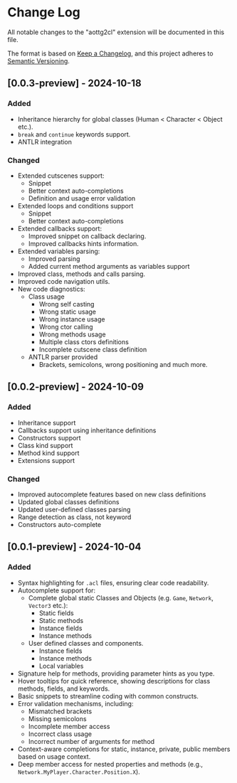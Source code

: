 # Change Log

All notable changes to the "aottg2cl" extension will be documented in this file.

The format is based on [Keep a Changelog](https://keepachangelog.com/en/1.0.0/), and this project adheres
to [Semantic Versioning](https://semver.org/spec/v2.0.0.html).

## [0.0.3-preview] - 2024-10-18

### Added

- Inheritance hierarchy for global classes (Human < Character < Object etc.).
- `break` and `continue` keywords support.
- ANTLR integration

### Changed

- Extended cutscenes support:
    - Snippet
    - Better context auto-completions
    - Definition and usage error validation
- Extended loops and conditions support
    - Snippet
    - Better context auto-completions
- Extended callbacks support:
    - Improved snippet on callback declaring.
    - Improved callbacks hints information.
- Extended variables parsing:
    - Improved parsing
    - Added current method arguments as variables support
- Improved class, methods and calls parsing.
- Improved code navigation utils.
- New code diagnostics:
    - Class usage
        - Wrong self casting
        - Wrong static usage
        - Wrong instance usage
        - Wrong ctor calling
        - Wrong methods usage
        - Multiple class ctors definitions
        - Incomplete cutscene class definition
    - ANTLR parser provided
        - Brackets, semicolons, wrong positioning and much more.

## [0.0.2-preview] - 2024-10-09

### Added
 
- Inheritance support
- Callbacks support using inheritance definitions
- Constructors support
- Class kind support
- Method kind support
- Extensions support

### Changed

- Improved autocomplete features based on new class definitions
- Updated global classes definitions 
- Updated user-defined classes parsing
- Range detection as class, not keyword
- Constructors auto-complete

## [0.0.1-preview] - 2024-10-04

### Added

- Syntax highlighting for `.acl` files, ensuring clear code readability.
- Autocomplete support for:
    - Complete global static Classes and Objects (e.g. `Game`, `Network`, `Vector3` etc.):
        - Static fields
        - Static methods
        - Instance fields
        - Instance methods
    - User defined classes and components.
        - Instance fields
        - Instance methods
        - Local variables
- Signature help for methods, providing parameter hints as you type.
- Hover tooltips for quick reference, showing descriptions for class methods, fields, and keywords.
- Basic snippets to streamline coding with common constructs.
- Error validation mechanisms, including:
    - Mismatched brackets
    - Missing semicolons
    - Incomplete member access
    - Incorrect class usage
    - Incorrect number of arguments for method
- Context-aware completions for static, instance, private, public members based on usage context.
- Deep member access for nested properties and methods (e.g., `Network.MyPlayer.Character.Position.X`).
